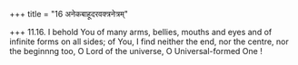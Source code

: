 +++
title = "16 अनेकबाहूदरवक्त्रनेत्रम्"

+++
11.16. I behold You of many arms, bellies, mouths and eyes and of
infinite forms on all sides; of You, I find neither the end, nor the
centre, nor the beginnng too, O Lord of the universe, O Universal-formed
One !
